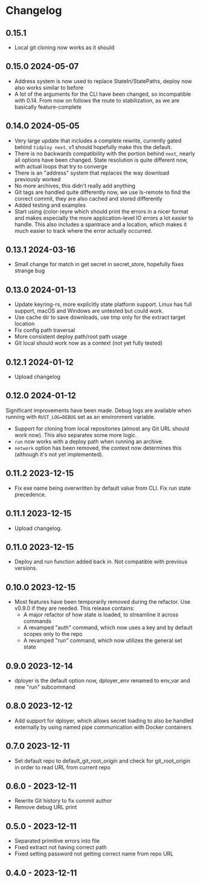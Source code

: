# Changelog

## 0.15.1

* Local git cloning now works as it should

## 0.15.0 2024-05-07

* Address system is now used to replace StateIn/StatePaths, deploy now also works similar to before
* A lot of the arguments for the CLI have been changed, so incompatible with 0.14. From now on follows the route to stabilization, as we are basically feature-complete

## 0.14.0 2024-05-05

* Very large update that includes a complete rewrite, currently gated behind `tidploy next`. v1 should hopefully make this the default.
* There is no backwards compatibility with the portion behind `next`, nearly all options have been changed. State resolution is quite different now, with actual loops that try to converge
* There is an "address" system that replaces the way download previously worked
* No more archives, this didn't really add anything
* Git tags are handled quite differently now, we use ls-remote to find the correct commit, they are also cached and stored differently
* Added testing and examples
* Start using (color-)eyre which should print the errors in a nicer format and makes especially the more application-level IO errors a lot easier to handle. This also includes a spantrace and a location, which makes it much easier to track where the error actually occurred. 

## 0.13.1 2024-03-16

* Small change for match in get secret in secret_store, hopefully fixes strange bug

## 0.13.0 2024-01-13

* Update keyring-rs, more explicitly state platform support. Linux has full support, macOS and Windows are untested but could work.
* Use cache dir to save downloads, use tmp only for the extract target location
* Fix config path traversal
* More consistent deploy path/root path usage
* Git local should work now as a context (not yet fully tested)

## 0.12.1 2024-01-12

* Upload changelog

## 0.12.0 2024-01-12

Significant improvements have been made. Debug logs are available when running with `RUST_LOG=DEBUG` set as an environment variable. 

* Support for cloning from local repositories (almost any Git URL should work now). This also separates some more logic.
* `run` now works with a deploy path when running an archive.
* `network` option has been removed, the context now determines this (although it's not yet implemented). 

## 0.11.2 2023-12-15

* Fix exe name being overwritten by default value from CLI. Fix run state precedence.

## 0.11.1 2023-12-15

* Upload changelog.

## 0.11.0 2023-12-15

* Deploy and run function added back in. Not compatible with previous versions. 

## 0.10.0 2023-12-15

* Most features have been temporarily removed during the refactor. Use v0.9.0 if they are needed. This release contains:
    - A major refactor of how state is loaded, to streamline it across commands
    - A revamped "auth" command, which now uses a key and by default scopes only to the repo
    - A revamped "run" command, which now utilizes the general set state

## 0.9.0 2023-12-14

* dployer is the default option now, dployer_env renamed to env_var and new "run" subcommand

## 0.8.0 2023-12-12

* Add support for dployer, which allows secret loading to also be handled externally by using named pipe communication with Docker containers

## 0.7.0 2023-12-11

* Set default repo to default_git_root_origin and check for git_root_origin in order to read URL from current repo

## 0.6.0 - 2023-12-11

* Rewrite Git history to fix commit author
* Remove debug URL print

## 0.5.0 - 2023-12-11

* Separated primitive errors into file
* Fixed extract not having correct path
* Fixed setting password not getting correct name from repo URL

## 0.4.0 - 2023-12-11


